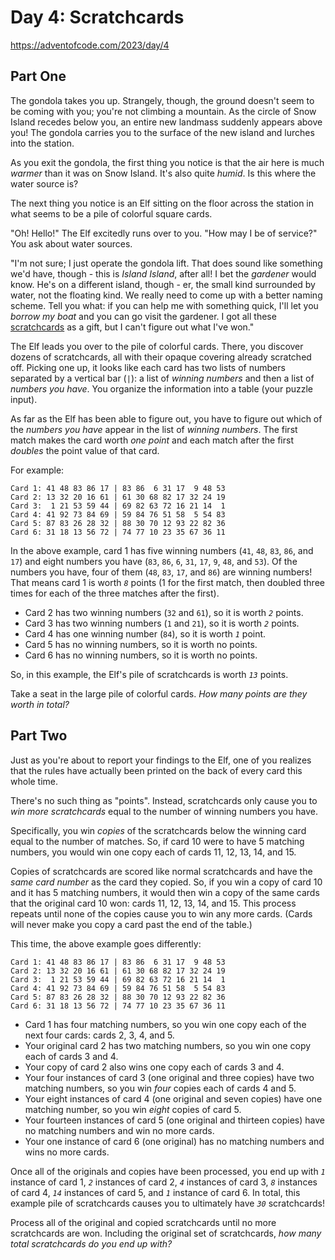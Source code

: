 # Day 4: Scratchcards

<https://adventofcode.com/2023/day/4>

## Part One

The gondola takes you up. Strangely, though, the ground doesn't seem to be coming with you; you're not climbing a mountain. As the
circle of Snow Island recedes below you, an entire new landmass suddenly appears above you! The gondola carries you to the surface
of the new island and lurches into the station.

As you exit the gondola, the first thing you notice is that the air here is much _warmer_ than it was on Snow Island. It's also
quite _humid_. Is this where the water source is?

The next thing you notice is an Elf sitting on the floor across the station in what seems to be a pile of colorful square cards.

"Oh! Hello!" The Elf excitedly runs over to you. "How may I be of service?" You ask about water sources.

"I'm not sure; I just operate the gondola lift. That does sound like something we'd have, though - this is _Island Island_, after
all! I bet the _gardener_ would know. He's on a different island, though - er, the small kind surrounded by water, not the
floating kind. We really need to come up with a better naming scheme. Tell you what: if you can help me with something quick, I'll
let you _borrow my boat_ and you can go visit the gardener. I got all these
[scratchcards](https://en.wikipedia.org/wiki/Scratchcard) as a gift, but I can't figure out what I've won."

The Elf leads you over to the pile of colorful cards. There, you discover dozens of scratchcards, all with their opaque covering
already scratched off. Picking one up, it looks like each card has two lists of numbers separated by a vertical bar (`|`): a list
of _winning numbers_ and then a list of _numbers you have_. You organize the information into a table (your puzzle input).

As far as the Elf has been able to figure out, you have to figure out which of the _numbers you have_ appear in the list of
_winning numbers_. The first match makes the card worth _one point_ and each match after the first _doubles_ the point value of
that card.

For example:

    Card 1: 41 48 83 86 17 | 83 86  6 31 17  9 48 53
    Card 2: 13 32 20 16 61 | 61 30 68 82 17 32 24 19
    Card 3:  1 21 53 59 44 | 69 82 63 72 16 21 14  1
    Card 4: 41 92 73 84 69 | 59 84 76 51 58  5 54 83
    Card 5: 87 83 26 28 32 | 88 30 70 12 93 22 82 36
    Card 6: 31 18 13 56 72 | 74 77 10 23 35 67 36 11

In the above example, card 1 has five winning numbers (`41`, `48`, `83`, `86`, and `17`) and eight numbers you have (`83`, `86`,
`6`, `31`, `17`, `9`, `48`, and `53`). Of the numbers you have, four of them (`48`, `83`, `17`, and `86`) are winning numbers!
That means card 1 is worth _`8`_ points (1 for the first match, then doubled three times for each of the three matches after the
first).

- Card 2 has two winning numbers (`32` and `61`), so it is worth _`2`_ points.
- Card 3 has two winning numbers (`1` and `21`), so it is worth _`2`_ points.
- Card 4 has one winning number (`84`), so it is worth _`1`_ point.
- Card 5 has no winning numbers, so it is worth no points.
- Card 6 has no winning numbers, so it is worth no points.

So, in this example, the Elf's pile of scratchcards is worth _`13`_ points.

Take a seat in the large pile of colorful cards. _How many points are they worth in total?_

## Part Two

Just as you're about to report your findings to the Elf, one of you realizes that the rules have actually been printed on the back
of every card this whole time.

There's no such thing as "points". Instead, scratchcards only cause you to _win more scratchcards_ equal to the number of winning
numbers you have.

Specifically, you win _copies_ of the scratchcards below the winning card equal to the number of matches. So, if card 10 were to
have 5 matching numbers, you would win one copy each of cards 11, 12, 13, 14, and 15.

Copies of scratchcards are scored like normal scratchcards and have the _same card number_ as the card they copied. So, if you win
a copy of card 10 and it has 5 matching numbers, it would then win a copy of the same cards that the original card 10 won: cards
11, 12, 13, 14, and 15. This process repeats until none of the copies cause you to win any more cards. (Cards will never make you
copy a card past the end of the table.)

This time, the above example goes differently:

    Card 1: 41 48 83 86 17 | 83 86  6 31 17  9 48 53
    Card 2: 13 32 20 16 61 | 61 30 68 82 17 32 24 19
    Card 3:  1 21 53 59 44 | 69 82 63 72 16 21 14  1
    Card 4: 41 92 73 84 69 | 59 84 76 51 58  5 54 83
    Card 5: 87 83 26 28 32 | 88 30 70 12 93 22 82 36
    Card 6: 31 18 13 56 72 | 74 77 10 23 35 67 36 11

- Card 1 has four matching numbers, so you win one copy each of the next four cards: cards 2, 3, 4, and 5.
- Your original card 2 has two matching numbers, so you win one copy each of cards 3 and 4.
- Your copy of card 2 also wins one copy each of cards 3 and 4.
- Your four instances of card 3 (one original and three copies) have two matching numbers, so you win _four_ copies each of cards
  4 and 5.
- Your eight instances of card 4 (one original and seven copies) have one matching number, so you win _eight_ copies of card 5.
- Your fourteen instances of card 5 (one original and thirteen copies) have no matching numbers and win no more cards.
- Your one instance of card 6 (one original) has no matching numbers and wins no more cards.

Once all of the originals and copies have been processed, you end up with _`1`_ instance of card 1, _`2`_ instances of card 2,
_`4`_ instances of card 3, _`8`_ instances of card 4, _`14`_ instances of card 5, and _`1`_ instance of card 6. In total, this
example pile of scratchcards causes you to ultimately have _`30`_ scratchcards!

Process all of the original and copied scratchcards until no more scratchcards are won. Including the original set of
scratchcards, _how many total scratchcards do you end up with?_
